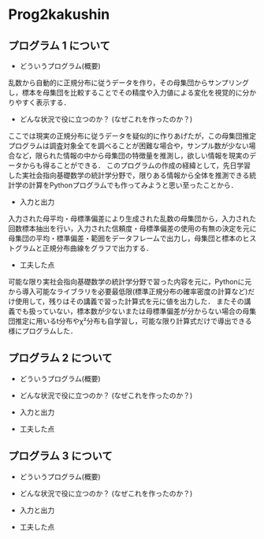 # Prog2kakushin

## プログラム 1 について
- どういうプログラム(概要)

乱数から自動的に正規分布に従うデータを作り，その母集団からサンプリングし，標本を母集団を比較することでその精度や入力値による変化を視覚的に分かりやすく表示する．


- どんな状況で役に立つのか？ (なぜこれを作ったのか？)

ここでは現実の正規分布に従うデータを疑似的に作りあげたが，この母集団推定プログラムは調査対象全てを調べることが困難な場合や，サンプル数が少ない場合など，限られた情報の中から母集団の特徴量を推測し，欲しい情報を現実のデータからも得ることができる．
このプログラムの作成の経緯として，先日学習した実社会指向基礎数学の統計学分野で，限りある情報から全体を推測できる統計学の計算をPythonプログラムでも作ってみようと思い至ったことから．


- 入力と出力

入力された母平均・母標準偏差により生成された乱数の母集団から，入力された回数標本抽出を行い，入力された信頼度・母標準偏差の使用の有無の決定を元に母集団の平均・標準偏差・範囲をデータフレームで出力し，母集団と標本のヒストグラムと正規分布曲線をグラフで出力する．


- 工夫した点

可能な限り実社会指向基礎数学の統計学分野で習った内容を元に，Pythonに元から導入可能なライブラリを必要最低限(標準正規分布の確率密度の計算など)だけ使用して，残りはその講義で習った計算式を元に値を出力した．
またその講義でも扱っていない，標本数が少ないまたは母標準偏差が分からない場合の母集団推定に用いるt分布やχ²分布も自学習し，可能な限り計算式だけで導出できる様にプログラムした．

## プログラム 2 について
- どういうプログラム(概要)

- どんな状況で役に立つのか？ (なぜこれを作ったのか？)

- 入力と出力

- 工夫した点


## プログラム 3 について
- どういうプログラム(概要)

- どんな状況で役に立つのか？ (なぜこれを作ったのか？)

- 入力と出力

- 工夫した点
